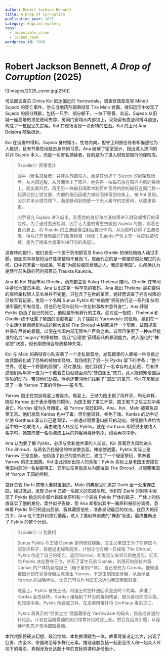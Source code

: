 ```yaml
---
author: Robert Jackson Bennett
title: A Drop of Corruption
publication_year: 2025
category: English mystery
tags:
  - impossible_crime
  - locked_room
wordpress_id: 7988
---
```

# Robert Jackson Bennett, <i>A Drop of Corruption</i> (2025)

![[images/2025_cover.jpg|250]]

司法部调查员 Dinios Kol 抵达偏远的 Yarrowdale，调查财政部高官 Mineti Sujedo 的死亡事件。他与当地药剂部典狱官 Tira Malo 会面，得知运河中发现了 Sujedo 的部分残骸，包括一只手、部分躯干、一块下颚骨。此前，Sujedo 从旧城一座高塔的顶层房间失踪，房间门窗均从内部锁上，现场留有血迹和搏斗痕迹，构成了一桩密室失踪案。Kol 在现场发现一块奇特的磁石。Kol 的上司 Ana Dolabra 随后抵达。

Kol 在调查中得知，Sujedo 身材矮小，性格内向，但守卫和旅店侍者却描述他为人敏锐，且有节奏性地敲击身体的习惯。Ana 破解了密室诡计，指出进入房间的并非 Sujedo 本人，而是一名冒名顶替者，目的是为了进入财政部银行的保险库。

> [!spoiler]- 密室诡计
> 
> 凶手（冒名顶替者）并非从外部闯入，而是在伪造了 Sujedo 的绑架现场后，从内部逃脱，从外面锁上了窗户。他先将一块磁石放在窗户内侧的铁锁上，爬出窗外后，再用另一块磁石隔着木制百叶窗将内侧的磁石连同门栓一起滑动到上锁位置，内部的磁石因磁力减弱而掉落到地板上，被 Kol 发现。凶手并未从塔顶爬下，而是移动到隔壁一个无人看守的空房间，从那里逃走。
> 
> 凶手冒充 Sujedo 进入城市，利用他的身份和血液权限进入财政部银行的保险库。为了通过血液检测，凶手让大量的寄生虫吸饱 Sujedo 的血，附着在自己身上，将 Sujedo 的血液缓慢注射回自己体内，从而暂时获得了血液权限，得以打开保险库的门和保险箱（伏线：Sujedo 尸体上有一块皮肤被切掉，是为了掩盖大量寄生虫叮咬的痕迹）。

调查转向银行，他们发现一个属于药剂部官员 Rava Ghrelin 的保险箱被人动过手脚，里面原本存放的治疗性移植物不翼而飞，取而代之的是一颗被防腐处理过的头颅，口中还塞着一张纸条，写着“为那些啜饮骨髓之人，我即是帝国”。头颅确认为是两年前失踪的药剂部官员 Traukta Kaukole。

Ana 和 Kol 转而审问 Ghrelin，药剂部主管 Kulaq Thelenai 陪同。Ghrelin 在审问中紧张地敲击手指，Ana 认出这是一种罕见的密码。Ana 指出 Thelenai 最初提供的保险箱权限人员名单并不完整，只包含了在世的军官，她转而调查了拥有权限的已故军官记录，发现一个名叫 Sunus Pyktis 的“神谕使”拥有执行这一系列复杂阴谋所需的所有信息，但他已在两年前的一次花粉事故中意外身亡。Ana 怀疑 Pyktis 伪造了自己的死亡，他就是所有罪行的主谋。面对这一指控，Thelenai 和 Ghrelin 终于吐露了帝国的高度机密：为了摆脱对 Yarrowdale 的依赖，她们在一个由活体巨兽组织构成的巨大设施  <i>The Shroud</i> 中秘密进行一个项目，试图提取并保存巨兽的骨髓，以便在帝国内部无限生产巨兽之血。该项目使用了一种未经批准的名为“augury”的移植物，能让“公理使”获得超凡的预测能力，进入强化的“神谕使”状态，但长期使用会导致精神失常。

Kol 与 Malo 的典狱官小队突袭了一个走私贩营地，发现那里的人都被一种巨兽之血武器转化成了恐怖的植物状怪物，现场找到了另一张 Pyktis 留下的字条：“整个世界，便是一个野蛮的园圃”。经过激战，他们俘虏了一名幸存的走私贩，后者供述他们两年来一直为一个戴着白色骷髅面具的“苍白国王”效力，此人能预知帝国运输船的动向，带领他们劫掠。俘虏还带领他们找到了“国王”的巢穴，Kol 在那里发现了一枚 Yarrow 王室的信物——誓言币。

Yarrow 国王在宫廷晚宴上被毒杀。晚宴上，王储为国王倒了两杯茶，均无异样，随后 Kardas 出于表示尊敬的惯例，为国王倒了第三杯茶，国王喝下之后立刻中毒身亡。Kardas 成为头号嫌犯，被 Yarrow 宫廷扣押。Ana、Kol、Malo 被紧急召至王宫。他们发现 Kardas 也中了毒，但剂量较轻，幸免于难。Kardas 的助手记忆使 Gorthaus 承认自己是间谍，一直通过观察港口船只的动向，将情报传递给宫廷中的一名联络人，再由联络人转交给 Pyktis。就在 Gorthaus 即将说出联络人名字时，她突然被一名伪装成卫兵的刺客用毒针刺杀，线索再次中断。

Ana 认为要了解 Pyktis，必须与曾和他共事的人交谈。Kol 冒着巨大风险进入 <i>The Shroud</i>，与两名仍在服役的神谕使会面。神谕使透露，Pyktis 实际上是 Yarrow 王室血脉，他伪造了自己的意外死亡，建立了一个秘密祭坛，供奉着 Yarrow 的先王图腾。Kol 由此推断出惊人的真相：Pyktis 实际上是老国王安插在帝国内部的一名秘密特工，其毕生任务就是从内部摧毁 <i>The Shroud</i>，以颠覆帝国对 Yarrow 王国的控制。

宫廷总管 Darhi 携带大量财宝潜逃。Malo 的典狱官们追踪 Darhi 至一处废弃庄园，经过激战，发现 Darhi 已被一名起义的农奴杀死。他们在 Darhi 的财物中发现了 Pyktis 偷走的全部六箱炼金原料和一个装有 Pyktis 尸体的箱子，尸体上的伤痕证实了他的身份。案件似乎告破，但 Ana 却指出其中一箱原料被部分调换，意味着 Pyktis 早已制造出武器，将其藏匿他处，准备发动最后的攻击。在巨大的压力下，Ana 吃下生肝和致幻蘑菇，进入了类似神谕使的“神游”状态，最终推断出了 Pyktis 的整个计划。

> [!spoiler]- 计划真相
> 
> Sunus Pyktis 与王储 Camak 是同卵双胞胎，其生父老国王为了在帝国内部安插棋子，将他送走秘密抚养，计划让他有朝一日摧毁 <i>The Shroud</i>。Pyktis 伪造了自己的死亡，返回Yarrow，却发现父亲早已将他遗忘。幻灭的 Pyktis 决定篡夺王位，杀死了孪生兄弟 Camak，利用药剂部技术将 Camak 的尸体伪装成自己（箱子里的尸体），自己冒充为 Camak。他知道帝国计划在获得骨髓后就撤出 Yarrow，于是策划摧毁骨髓，从而保证 Yarrow 的战略地位，让自己可以作为国王永远向帝国索取财富。
> 
> 晚宴上，Pyktis 冒充王储，将国王的空杯送回茶壶边时下的毒，算准了 Kardas 会去续杯。Kardas 接触到了杯沿的毒物残留，因为紧张而咬手指，也轻度中毒。Pyktis 伪装成卫兵，在走廊用毒针将 Gorthaus 毒杀灭口。
> 
> Pyktis 将真正的“巨兽之血”武器藏匿在 Yarrowdale 的码头，伪装成普通的补给品，计划在运输骨髓的船只停靠补给时装上船，然后在远海引爆，从而神不知鬼不觉地摧毁骨髓。

本作试图将硬派幻想、政治惊悚、本格推理融为一体，故事背景设定宏大，出现了巨兽、炼金术、帝国政治等多样化元素。推理谜题包括一起密室杀人和一起众人环视下的毒杀，真相涉及长达数十年的宫廷阴谋和身份诡计。